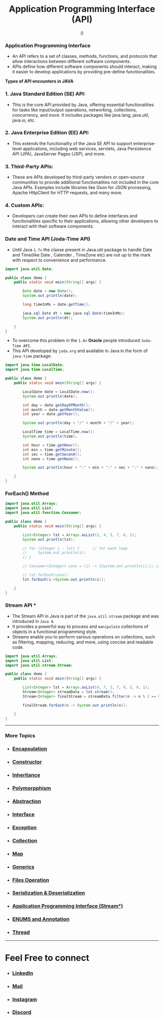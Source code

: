 <h1 align="center"> Application Programming Interface (API) </h1>
<p align="center" > () </p>

### Application Programming Interface
+ An API refers to a set of classes, methods, functions, and protocols that allow interactions between different software components.
+ APIs define how different software components should interact, making it easier to develop applications by providing pre-define functionalities.

__Types of API encounters in JAVA__

### 1. Java Standard Edition (SE) API: 
+ This is the core API provided by Java, offering essential functionalities for tasks like input/output operations, networking, collections, concurrency, and more. It includes packages like java.lang, java.util, java.io, etc.

### 2. Java Enterprise Edition (EE) API: 
+ This extends the functionality of the Java SE API to support enterprise-level applications, including web services, servlets, Java Persistence API (JPA), JavaServer Pages (JSP), and more.

### 3. Third-Party APIs: 
+ These are APIs developed by third-party vendors or open-source communities to provide additional functionalities not included in the core Java APIs. Examples include libraries like Gson for JSON processing, Apache HttpClient for HTTP requests, and many more.

### 4. Custom APIs: 
+ Developers can create their own APIs to define interfaces and functionalities specific to their applications, allowing other developers to interact with their software components.


### Date and Time API (Joda-Time API)
+ Until Java `1.7v` the classe present in Java.util package to handle Date and Time(like Date , Calender , TimeZone etc) are not up to the mark with respect to convenience and performance.

```java
import java.util.Date;

public class demo {
    public static void main(String[] args) {

        Date date = new Date();
        System.out.println(date);

        long timeInMs = date.getTime();

        java.sql.Date dt = new java.sql.Date(timeInMs);
        System.out.println(dt);

    }
}

```

+ To overcome this problem in the `1.8v` __Oracle__ people introduced `Joda-Time API`.
+ This API developed by `joda.org` and available in Java in the form of `java.time` package.

```java
import java.time.LocalDate;
import java.time.LocalTime;

public class demo {
    public static void main(String[] args) {

        LocalDate date = LocalDate.now();
        System.out.println(date);

        int day = date.getDayOfMonth();
        int month = date.getMonthValue();
        int year = date.getYear();

        System.out.println(day + "/" + month + "/" + year);

        LocalTime time = LocalTime.now();
        System.out.println(time);

        int hour = time.getHour();
        int min = time.getMinute();
        int sec = time.getSecond();
        int nano = time.getNano();

        System.out.println(hour + ":" + min + ":" + sec + ":" + nano);

    }
}

```

### ForEach() Method

```java
import java.util.Arrays;
import java.util.List;
import java.util.function.Consumer;

public class demo {
    public static void main(String[] args) {

        List<Integer> lst = Arrays.asList(2, 4, 5, 7, 6, 1);
        System.out.println(lst);

        // for (Integer i : lst) {      // for each loop
        //     System.out.println(i);
        // }

        // Consumer<Integer> cons = (i) -> {System.out.println(i);}; // lambda expression 

        // lst.forEach(cons);
        lst.forEach(i->System.out.println(i));

    }
}
```

### Stream API *
+ The Stream API in Java is part of the `java.util.stream` package and was introduced in `Java 8`. 
+ It provides a powerful way to process and `manipulate` collections of objects in a functional programming style. 
+ Streams enable you to perform various operations on collections, such as filtering, mapping, reducing, and more, using concise and readable code.

```java
import java.util.Arrays;
import java.util.List;
import java.util.stream.Stream;

public class demo {
    public static void main(String[] args) {

        List<Integer> lst = Arrays.asList(4, 7, 3, 7, 9, 3, 9, 1);
        Stream<Integer> streamData = lst.stream();
        Stream<Integer> finalStream = streamData.filter(n -> n % 2 == 0).sorted().map(n -> n * 2);

        finalStream.forEach(n -> System.out.println(n));

    }
}

```

***


### More Topics

+ ### [Encapsulation](https://github.com/saurabhbahadur/java-prep/blob/main/Encapsulation.md)
+ ###  [Constructor](https://github.com/saurabhbahadur/java-prep/blob/main/Constructor.md)
+ ###  [Inheritance](https://github.com/saurabhbahadur/java-prep/blob/main/Inheritance.md)
+ ###  [Polymorpphism](https://github.com/saurabhbahadur/java-prep/blob/main/Polymorphism.md)
+ ###  [Abstraction](https://github.com/saurabhbahadur/java-prep/blob/main/Abstraction.md)
+ ###  [Interface](https://github.com/saurabhbahadur/java-prep/blob/main/Interface.md)
+ ###  [Exception](https://github.com/saurabhbahadur/java-prep/blob/main/Exception.md)
+ ###  [Collection](https://github.com/saurabhbahadur/java-prep/blob/main/Collection.md)
+ ### [Map](https://github.com/saurabhbahadur/java-prep/blob/main/Map.md)
+ ###  [Generics](https://github.com/saurabhbahadur/java-prep/blob/main/Generics.md)
+ ###  [Files Operation](https://github.com/saurabhbahadur/java-prep/blob/main/FilesOperation.md)
+ ### [Serialization & Deserialization](https://github.com/saurabhbahadur/java-prep/blob/main/Serialization%20%26%20Deserialization.md)
+ ###  [Application Programming Interface (Stream*)](https://github.com/saurabhbahadur/java-prep/blob/main/API.md)
+ ###  [ENUMS and Annotation](https://github.com/saurabhbahadur/java-prep/blob/main/Enums%20%26%20Annotations.md)
+ ###  [Thread](https://github.com/saurabhbahadur/java-prep/blob/main/Thread.md)


***

# Feel Free to connect
+ ### [LinkedIn](https://www.linkedin.com/in/saurabhbahadur) 
+ ### [Mail](mailto:singhsaurabhbahadur@gmail.com)
+ ### [Instagram](https://www.instagram.com/saurabhbahadur_)
+ ### [Discord](https://discord.gg/aQR27Bg7de)


